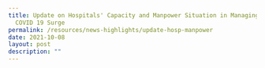 ```yaml
---
title: Update on Hospitals' Capacity and Manpower Situation in Managing the
  COVID 19 Surge
permalink: /resources/news-highlights/update-hosp-manpower
date: 2021-10-08
layout: post
description: ""
---
```

